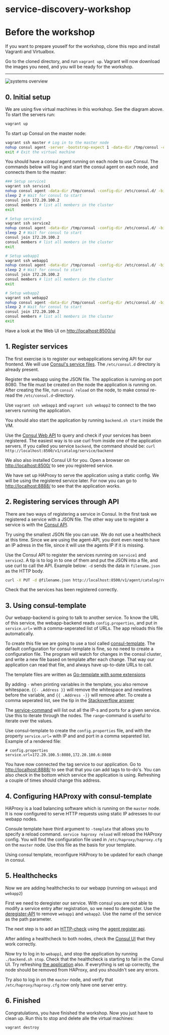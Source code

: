 # service-discovery-workshop

# Before the workshop

If you want to prepare youself for the workshop, clone this repo and install
Vagranti and Virtualbox.

Go to the cloned directory, and run `vagrant up`. Vagrant will now download the
images you need, and you will be ready for the workshop.

---

![systems overview](systems-overview.png)

## 0. Initial setup

We are using five virtual machines in this workshop. See the diagram above. To start the servers run:

```bash
vagrant up
```

To start up Consul on the master node:

```bash
vagrant ssh master # Log in to the master node
nohup consul agent -server -bootstrap-expect 1 -data-dir /tmp/consul -config-dir /etc/consul.d/ -ui-dir /opt/consul-web/ -bind 172.20.100.2 -client 0.0.0.0 -node master &
exit # Exit the virtual machine
```

You should have a consul agent running on each node to use Consul. The commands
below will log in and start the consul agent on each node, and connects them to
the master:

```bash
### Setup service1
vagrant ssh service1
nohup consul agent -data-dir /tmp/consul -config-dir /etc/consul.d/ -bind 172.20.100.5 -node service1 &
sleep 2 # Wait for consul to start
consul join 172.20.100.2
consul members # list all members in the cluster
exit

# Setup service2
vagrant ssh service2
nohup consul agent -data-dir /tmp/consul -config-dir /etc/consul.d/ -bind 172.20.100.6 -node service2 &
sleep 2 # Wait for consul to start
consul join 172.20.100.2
consul members # list all members in the cluster
exit

# Setup webapp1
vagrant ssh webapp1
nohup consul agent -data-dir /tmp/consul -config-dir /etc/consul.d/ -bind 172.20.100.7 -node webapp1 &
sleep 2 # Wait for consul to start
consul join 172.20.100.2
consul members # list all members in the cluster
exit

# Setup webapp2
vagrant ssh webapp2
nohup consul agent -data-dir /tmp/consul -config-dir /etc/consul.d/ -bind 172.20.100.8 -node webapp2 &
sleep 2 # Wait for consul to start
consul join 172.20.100.2
consul members # list all members in the cluster
exit
```

Have a look at the Web UI on <http://localhost:8500/ui>

## 1. Register services

The first exercise is to register our webapplications serving API for our
frontend. We will use [Consul's service
files](https://www.consul.io/intro/getting-started/services.html). The
`/etc/consul.d` directory is already present.

Register the webapp using the JSON file. The application is running on port
8080. The file must be created on the node the application is running on. After
creating the file, run `consul reload` on the node, to make consul re-read the
`/etc/consul.d`-directory.

Use `vagrant ssh webapp1` and `vagrant ssh webapp2` to connect to the two
servers running the application.

You should also start the application by running `backend.sh start` inside the
VM.

Use the [Consul Web
API](https://www.consul.io/docs/agent/http/catalog.html#catalog_services) to
query and check if your services has been registered. The easiest way is to use
curl from inside one of the application servers. If you called you service
`backend`, the command should be: `curl
http://localhost:8500/v1/catalog/service/backend`

We also also installed Consul UI for you. Open a browser on
<http://localhost:8500/> to see you registered service.

We have set up HAProxy to serve the application using a static config. We will
be using the registered service later. For now you can go to
<http://localhost:8888/> to see that the application works.

## 2. Registering services through API

There are two ways of registering a service in Consul. In the first task we
registered a service with a JSON file. The other way use to register a service
is with the [Consul
API](https://www.consul.io/docs/agent/http/agent.html#agent_service_register).

Try using the smallest JSON file you can use. We do not use a healthcheck at
this time. Since we are using the agent-API, you dont even need to have an IP
adress in the file, since it will use the agents IP if it is missing.

Use the Consul API to register the services running on `service1` and
`service2`. A tip is to log in to one of them and put the JSON into a file, and
use curl to call the API. Example below: `-d` sends the data in `filename.json`
as the HTTP body.

```bash
curl -X PUT -d @filename.json http://localhost:8500/v1/agent/catalog/register
```

Check that the services has been registered correctly.

## 3. Using consul-template

Our webapp-backend is going to talk to another service. To know the URL of this
service, the webapp-backend reads `config.properties`, and put in
`service.url=` with a comma-seperated list of URLs. The app reloads this file
automatically.

To create this file we are going to use a tool called
[consul-template](https://github.com/hashicorp/consul-template#usage). The
default configuration for consul-template is fine, so no need to create a
configuration file. The program will watch for changes in the consul cluster,
and write a new file based on template after each change. That way our
application can read that file, and always have up-to-date URLs to call.

The template files are written as [Go-template with some
extensions](https://github.com/hashicorp/consul-template#templating-language)

By adding `-` when printing variables in the template, you also remove
whitespace. `{{- .Address }}` will remove the whitespace and newlines before
the variable, and `{{ .Address -}}` will remove after. To create a comma
seperated list, see the tip in the [Stackoverflow
answer](http://stackoverflow.com/a/21305933)

The [service-command](https://github.com/hashicorp/consul-template#service)
will list out all the IP-s and ports for a given service. Use this to iterate
through the nodes. The `range`-command is useful to iterate over the values.

Use consul-template to create the `config.properties` file, and with the
property `service.url=` with IP and and port in a comma separeted list.
Example of a rendered file:

```
# config.properties
service.url=172.20.100.5:8080,172.20.100.6:8080
```

You have now connected the tag service to our application. Go to
<http://localhost:8888/> to see that that you can add tags to to-do's. You can
also check in the bottom which service the application is using. Refreshing a
couple of times should change this address.

## 4. Configuring HAProxy with consul-template

HAProxy is a load balancing software which is running on the `master` node. It
is now configured to serve HTTP requests using static IP adresses to our webapp
nodes.

Consule template have third argument to `-template` that allows you to specify
a reload command. `service haproxy reload` will reload the HAProxy config. You
will find the configuration file used in `/etc/haproxy/haproxy.cfg` on the
`master` node. Use this file as the basis for your template.

Using consul template, reconfigure HAProxy to be updated for each change in
consul.

## 5. Healthchecks

Now we are adding healthchecks to our webapp (running on `webapp1` and `webapp2`)

First we need to deregister our service. With consul you are not able to modify
a service entry after registration, so we need to deregister. Use the
[deregister-API](https://www.consul.io/docs/agent/http/agent.html#agent_service_deregister)
to remove `webapp1` and `webapp2`. Use the name of the service as the path parameter.

The next step is to add an
[HTTP-check](https://www.consul.io/docs/agent/checks.html) using the [agent
register
api](https://www.consul.io/docs/agent/http/agent.html#agent_service_register).

After adding a healthcheck to both nodes, check the [Consul
UI](http://localhost:8500/) that they work correctly.

Now try to log in to `webapp1`, and stop the application by running
`./backend.sh stop`. Check that the healthcheck is starting to fail in the
Conul UI. Try refreshing [the application](http://localhost:8888/) also. If
everything is set up correctly, the node should be removed from HAProxy, and
you shouldn't see any errors.

Try also to log in on the `master` node, and verify that
`/etc/haproxy/haproxy.cfg` now only have one server entry.

## 6. Finished

Congratulations, you have finished the workshop. Now you just have to clean up. Run this to stop and delete alle the virtual machines:

```bash
vagrant destroy
```


